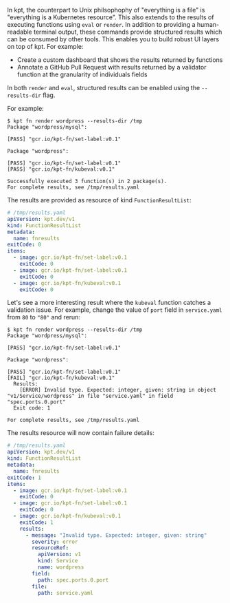 In kpt, the counterpart to Unix philsophophy of "everything is a file" is "everything is a
Kubernetes resource". This also extends to the results of executing functions using `eval` or
`render`. In addition to providing a human-readable terminal output, these commands provide
structured results which can be consumed by other tools. This enables you to build robust UI layers
on top of kpt. For example:

- Create a custom dashboard that shows the results returned by functions
- Annotate a GitHub Pull Request with results returned by a validator function at the granularity of individuals fields

In both `render` and `eval`, structured results can be enabled using the `--results-dir` flag.

For example:

```shell
$ kpt fn render wordpress --results-dir /tmp
Package "wordpress/mysql":

[PASS] "gcr.io/kpt-fn/set-label:v0.1"

Package "wordpress":

[PASS] "gcr.io/kpt-fn/set-label:v0.1"
[PASS] "gcr.io/kpt-fn/kubeval:v0.1"

Successfully executed 3 function(s) in 2 package(s).
For complete results, see /tmp/results.yaml
```

The results are provided as resource of kind `FunctionResultList`:

```yaml
# /tmp/results.yaml
apiVersion: kpt.dev/v1
kind: FunctionResultList
metadata:
  name: fnresults
exitCode: 0
items:
  - image: gcr.io/kpt-fn/set-label:v0.1
    exitCode: 0
  - image: gcr.io/kpt-fn/set-label:v0.1
    exitCode: 0
  - image: gcr.io/kpt-fn/kubeval:v0.1
    exitCode: 0
```

Let's see a more interesting result where the `kubeval` function catches a validation issue.
For example, change the value of `port` field in `service.yaml` from `80` to `"80"` and
rerun:

```shell
$ kpt fn render wordpress --results-dir /tmp
Package "wordpress/mysql":

[PASS] "gcr.io/kpt-fn/set-label:v0.1"

Package "wordpress":

[PASS] "gcr.io/kpt-fn/set-label:v0.1"
[FAIL] "gcr.io/kpt-fn/kubeval:v0.1"
  Results:
    [ERROR] Invalid type. Expected: integer, given: string in object "v1/Service/wordpress" in file "service.yaml" in field "spec.ports.0.port"
  Exit code: 1

For complete results, see /tmp/results.yaml
```

The results resource will now contain failure details:

```yaml
# /tmp/results.yaml
apiVersion: kpt.dev/v1
kind: FunctionResultList
metadata:
  name: fnresults
exitCode: 1
items:
  - image: gcr.io/kpt-fn/set-label:v0.1
    exitCode: 0
  - image: gcr.io/kpt-fn/set-label:v0.1
    exitCode: 0
  - image: gcr.io/kpt-fn/kubeval:v0.1
    exitCode: 1
    results:
      - message: "Invalid type. Expected: integer, given: string"
        severity: error
        resourceRef:
          apiVersion: v1
          kind: Service
          name: wordpress
        field:
          path: spec.ports.0.port
        file:
          path: service.yaml
```
